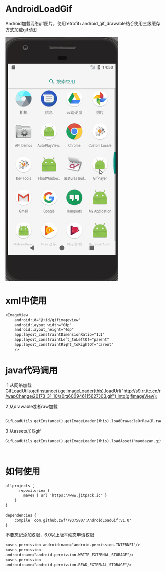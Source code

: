 # AndroidLoadGif
Android加载网络gif图片，使用retrofit+android_gif_drawable结合使用三级缓存方式加载gif动图

  ![img](https://github.com/zwf779375807/AndroidLoadGif/blob/master/app/gifload.gif)
  
# xml中使用

    <ImageView
        android:id="@+id/gifimageview"
        android:layout_width="0dp"
        android:layout_height="0dp"
        app:layout_constraintDimensionRatio="1:1"
        app:layout_constraintLeft_toLeftOf="parent"
        app:layout_constraintRight_toRightOf="parent"
        />
	
# java代码调用

  1 从网络加载   
		GifLoadUtils.getInstance().getImageLoader(this).loadUrl("http://s9.rr.itc.cn/r/wapChange/20173_31_10/a0rq600946115627303.gif").into(gifImageView);
         
 2 从drawable或者raw加载
 
        GifLoadUtils.getInstance().getImageLoader(this).loadDrawableOrRaw(R.raw.pao).into(gifDrawbleImageView);
	
 3 从assets加载gif
        
	GifLoadUtils.getInstance().getImageLoader(this).loadAsset("maodazan.gif").into(gifAssetImageView);
     
  
# 如何使用

    allprojects {
		  repositories {
		  	maven { url 'https://www.jitpack.io' }
	  	}
  	}
    
    dependencies {
        compile 'com.github.zwf779375807:AndroidLoadGif:v1.0'
    }
    
    
 不要忘记添加权限，6.0以上版本动态申请权限
 
    <uses-permission android:name="android.permission.INTERNET"/>
    <uses-permission android:name="android.permission.WRITE_EXTERNAL_STORAGE"/>
    <uses-permission android:name="android.permission.READ_EXTERNAL_STORAGE"/>
